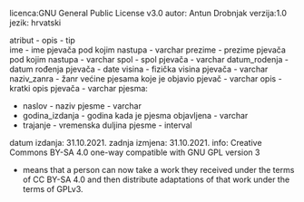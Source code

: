 licenca:GNU General Public License v3.0
autor: 	Antun Drobnjak
verzija:1.0
jezik:	hrvatski

atribut		- opis					- tip 	
ime 		- ime pjevača pod kojim nastupa 	- varchar
prezime 	- prezime pjevača pod kojim nastupa	- varchar
spol		- spol pjevača				- varchar
datum_rodenja 	- datum rođenja pjevača			- date
visina		- fizička visina pjevača		- varchar
naziv_zanra 	- žanr većine pjesama koje je objavio pjevač - varchar
opis		- kratki opis pjevača			- varchar
pjesma:	
 - naslov 	- naziv pjesme				- varchar
 - godina_izdanja - godina kada je pjesma objavljena	- varchar
 - trajanje 	- vremenska duljina pjesme		- interval

datum izdanja:  31.10.2021.
zadnja izmjena: 31.10.2021.
info: Creative Commons BY-SA 4.0 one-way compatible with GNU GPL version 3
- means that a person can now take a work they received under the terms of CC BY-SA 4.0 and then distribute adaptations of that work under the terms of GPLv3.